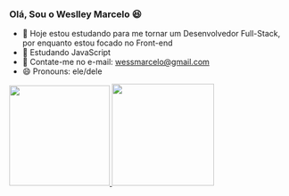 ### Olá, Sou o Weslley Marcelo 😆

- 🔭 Hoje estou estudando para me tornar um Desenvolvedor Full-Stack, por enquanto estou focado no Front-end
- 🌱 Estudando JavaScript
- 📧 Contate-me no e-mail: wessmarcelo@gmail.com
- 😄 Pronouns: ele/dele

<div>
  <a href="https://github.com/Uellei">
  <img height="180cm" src="https://github-readme-stats.vercel.app/api?username=uellei&show_icons=true&theme=dracula&include_all_commits=true&count_private-true">
  <img height="183cm" src="https://github-readme-stats.vercel.app/api/top-langs/?username=uellei&layout=compact&langs_count=16&theme=dracula">
</div>

